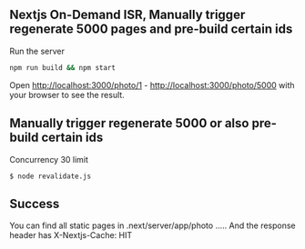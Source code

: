 ## Nextjs On-Demand ISR, Manually trigger regenerate 5000 pages and pre-build certain ids

Run the server

```bash
npm run build && npm start
```

Open [http://localhost:3000/photo/1](http://localhost:3000/photo/1) - [http://localhost:3000/photo/5000](http://localhost:3000/photo/5000) with your browser to see the result.

## Manually trigger regenerate 5000 or also pre-build certain ids

Concurrency 30 limit

```
$ node revalidate.js
```

## Success

You can find all static pages in .next/server/app/photo .....
And the response header has X-Nextjs-Cache: HIT

